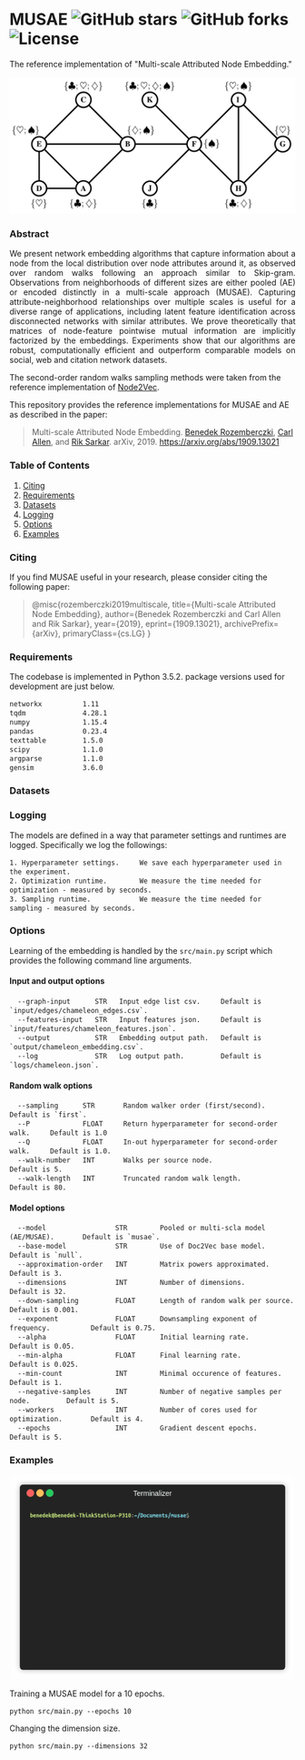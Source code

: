 MUSAE ![GitHub stars](https://img.shields.io/github/stars/benedekrozemberczki/MUSAE.svg?style=plastic) ![GitHub forks](https://img.shields.io/github/forks/benedekrozemberczki/MUSAE.svg?color=blue&style=plastic) ![License](https://img.shields.io/github/license/benedekrozemberczki/MUSAE.svg?color=blue&style=plastic)
============================================
The reference implementation of "Multi-scale Attributed Node Embedding."
<p align="center">
  <img width="800" src="musae.jpg">
</p>

### Abstract

<p align="justify">
We present network embedding algorithms that capture information about a node from the local distribution over node attributes around it, as observed over random walks following an approach similar to Skip-gram. Observations from neighborhoods of different sizes are either pooled (AE) or encoded distinctly in a multi-scale approach (MUSAE). Capturing attribute-neighborhood relationships over multiple scales is useful for a diverse range of applications, including latent feature identification across disconnected networks with similar attributes. We prove theoretically that matrices of node-feature pointwise mutual information are implicitly factorized by the embeddings. Experiments show that our algorithms are robust, computationally efficient and outperform comparable models on social, web and citation network datasets.</p>

The second-order random walks sampling methods were taken from the reference implementation of [Node2Vec](https://github.com/aditya-grover/node2vec).

This repository provides the reference implementations for MUSAE and AE as described in the paper:
> Multi-scale Attributed Node Embedding.
> [Benedek Rozemberczki](http://homepages.inf.ed.ac.uk/s1668259/), [Carl Allen](http://homepages.inf.ed.ac.uk/s1577741/), and [Rik Sarkar](https://homepages.inf.ed.ac.uk/rsarkar/).
> arXiv, 2019.
> https://arxiv.org/abs/1909.13021


### Table of Contents

1. [Citing](#citing)  
2. [Requirements](#requirements)
3. [Datasets](#datasets)  
4. [Logging](#logging)  
5. [Options](#options) 
6. [Examples](#examples)

### Citing

If you find MUSAE useful in your research, please consider citing the following paper:

>@misc{rozemberczki2019multiscale,
       title={Multi-scale Attributed Node Embedding},
       author={Benedek Rozemberczki and Carl Allen and Rik Sarkar},
       year={2019},
       eprint={1909.13021},
       archivePrefix={arXiv},
       primaryClass={cs.LG}
       }

### Requirements
The codebase is implemented in Python 3.5.2. package versions used for development are just below.
```
networkx          1.11
tqdm              4.28.1
numpy             1.15.4
pandas            0.23.4
texttable         1.5.0
scipy             1.1.0
argparse          1.1.0
gensim            3.6.0
```
### Datasets

### Logging

The models are defined in a way that parameter settings and runtimes are logged. Specifically we log the followings:

```
1. Hyperparameter settings.     We save each hyperparameter used in the experiment.
2. Optimization runtime.        We measure the time needed for optimization - measured by seconds.
3. Sampling runtime.            We measure the time needed for sampling - measured by seconds.
```

### Options

Learning of the embedding is handled by the `src/main.py` script which provides the following command line arguments.

#### Input and output options

```
  --graph-input      STR   Input edge list csv.     Default is `input/edges/chameleon_edges.csv`.
  --features-input   STR   Input features json.     Default is `input/features/chameleon_features.json`.
  --output           STR   Embedding output path.   Default is `output/chameleon_embedding.csv`.
  --log              STR   Log output path.         Default is `logs/chameleon.json`.
```
#### Random walk options

```
  --sampling      STR       Random walker order (first/second).              Default is `first`.
  --P             FLOAT     Return hyperparameter for second-order walk.     Default is 1.0
  --Q             FLOAT     In-out hyperparameter for second-order walk.     Default is 1.0.
  --walk-number   INT       Walks per source node.                           Default is 5.
  --walk-length   INT       Truncated random walk length.                    Default is 80.
```

#### Model options

```
  --model                 STR        Pooled or multi-scla model (AE/MUSAE).       Default is `musae`.
  --base-model            STR        Use of Doc2Vec base model.                   Default is `null`.
  --approximation-order   INT        Matrix powers approximated.                  Default is 3.
  --dimensions            INT        Number of dimensions.                        Default is 32.
  --down-sampling         FLOAT      Length of random walk per source.            Default is 0.001.
  --exponent              FLOAT      Downsampling exponent of frequency.          Default is 0.75.
  --alpha                 FLOAT      Initial learning rate.                       Default is 0.05.
  --min-alpha             FLOAT      Final learning rate.                         Default is 0.025.
  --min-count             INT        Minimal occurence of features.               Default is 1.
  --negative-samples      INT        Number of negative samples per node.         Default is 5.
  --workers               INT        Number of cores used for optimization.       Default is 4.
  --epochs                INT        Gradient descent epochs.                     Default is 5.
```

### Examples
<p align="center">
  <img width="500" src="musae.gif">
</p>


Training a MUSAE model for a 10 epochs.
```
python src/main.py --epochs 10
```
Changing the dimension size.
```
python src/main.py --dimensions 32
```
